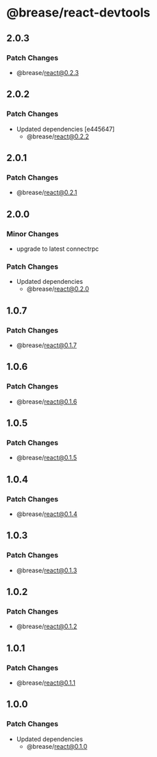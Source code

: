 # @brease/react-devtools

## 2.0.3

### Patch Changes

- @brease/react@0.2.3

## 2.0.2

### Patch Changes

- Updated dependencies [e445647]
  - @brease/react@0.2.2

## 2.0.1

### Patch Changes

- @brease/react@0.2.1

## 2.0.0

### Minor Changes

- upgrade to latest connectrpc

### Patch Changes

- Updated dependencies
  - @brease/react@0.2.0

## 1.0.7

### Patch Changes

- @brease/react@0.1.7

## 1.0.6

### Patch Changes

- @brease/react@0.1.6

## 1.0.5

### Patch Changes

- @brease/react@0.1.5

## 1.0.4

### Patch Changes

- @brease/react@0.1.4

## 1.0.3

### Patch Changes

- @brease/react@0.1.3

## 1.0.2

### Patch Changes

- @brease/react@0.1.2

## 1.0.1

### Patch Changes

- @brease/react@0.1.1

## 1.0.0

### Patch Changes

- Updated dependencies
  - @brease/react@0.1.0
